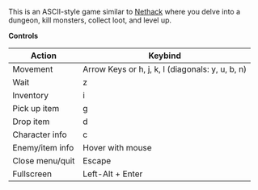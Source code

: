 This is an ASCII-style game similar to [Nethack](https://github.com/NetHack/NetHack) where you delve into a dungeon, kill monsters, collect loot, and level up.

**Controls**

| **Action** | **Keybind** |
| ----------- | ------------- |
| Movement | Arrow Keys or h, j, k, l (diagonals: y, u, b, n) |
| Wait | z |
| Inventory | i |
| Pick up item | g |
| Drop item | d |
| Character info | c |
| Enemy/item info | Hover with mouse |
| Close menu/quit | Escape |
| Fullscreen | Left-Alt + Enter |
